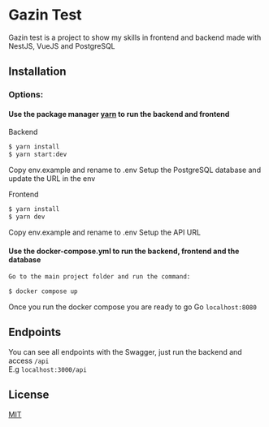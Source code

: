 
# Gazin Test

Gazin test is a project to show my skills in frontend and backend made with NestJS,  VueJS and PostgreSQL

## Installation

### Options:
#### Use the package manager [yarn](https://yarnpkg.com/) to run the backend and frontend

Backend
```bash
$ yarn install
$ yarn start:dev
```
Copy env.example and rename to .env
Setup the PostgreSQL database and update the URL in the env

Frontend
```bash
$ yarn install
$ yarn dev
```

Copy env.example and rename to .env
Setup the API URL

#### Use the docker-compose.yml to run the backend, frontend and the database

```bash
Go to the main project folder and run the command:

$ docker compose up
```

Once you run the docker compose you are ready to go
Go `localhost:8080`



## Endpoints

You can see all endpoints with the Swagger, just run the backend and access `/api`   
E.g `localhost:3000/api`


## License

[MIT](https://choosealicense.com/licenses/mit/)
